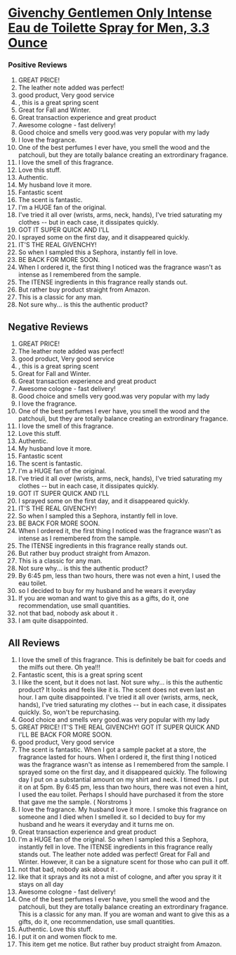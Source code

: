 # [Givenchy Gentlemen Only Intense Eau de Toilette Spray for Men, 3.3 Ounce](https://products.checkmycream.com/products/Givenchy-Gentlemen-Only-Intense-Eau-de-Toilette-Spray-for-Men-3.3-Ounce.html)

### Positive Reviews

<ol>
      <li>GREAT PRICE!</li>
      <li>The leather note added was perfect!</li>
      <li>good product, Very good service</li>
      <li>, this is a great spring scent</li>
      <li>Great for Fall and Winter.</li>
      <li>Great transaction experience and great product</li>
      <li>Awesome cologne - fast delivery!</li>
      <li>Good choice and smells very good.was very popular with my lady</li>
      <li>I love the fragrance.</li>
      <li>One of the best perfumes I ever have, you smell the wood and the patchouli, but they are totally balance creating an extrordinary fragance.</li>
      <li>I love the smell of this fragrance.</li>
      <li>Love this stuff.</li>
      <li>Authentic.</li>
      <li>My husband love it more.</li>
      <li>Fantastic scent</li>
      <li>The scent is fantastic.  </li>
      <li>I&#x27;m a HUGE fan of the original.</li>
      <li>I&#x27;ve tried it all over (wrists, arms, neck, hands), I&#x27;ve tried saturating my clothes -- but in each case, it dissipates quickly.</li>
      <li>GOT IT SUPER QUICK AND I&#x27;LL</li>
      <li>I sprayed some on the first day, and it disappeared quickly.  </li>
      <li>IT&#x27;S THE REAL GIVENCHY!</li>
      <li>So when I sampled this a Sephora, instantly fell in love.</li>
      <li>BE BACK FOR MORE SOON.</li>
      <li>When I ordered it, the first thing I noticed was the fragrance wasn&#x27;t as intense as I remembered from the sample.  </li>
      <li>The ITENSE ingredients in this fragrance really stands out.</li>
      <li>But rather buy product straight from Amazon.</li>
      <li>This is a classic for any man.</li>
      <li>Not sure why... is this the authentic product?</li>
</ol>


<h2>Negative Reviews</h2>
<ol>
<li> GREAT PRICE!</li>
<li> The leather note added was perfect!</li>
<li> good product, Very good service</li>
<li> , this is a great spring scent</li>
<li> Great for Fall and Winter.</li>
<li> Great transaction experience and great product</li>
<li> Awesome cologne - fast delivery!</li>
<li> Good choice and smells very good.was very popular with my lady</li>
<li> I love the fragrance.</li>
<li> One of the best perfumes I ever have, you smell the wood and the patchouli, but they are totally balance creating an extrordinary fragance.</li>
<li> I love the smell of this fragrance.</li>
<li> Love this stuff.</li>
<li> Authentic.</li>
<li> My husband love it more.</li>
<li> Fantastic scent</li>
<li> The scent is fantastic.  </li>
<li> I&#x27;m a HUGE fan of the original.</li>
<li> I&#x27;ve tried it all over (wrists, arms, neck, hands), I&#x27;ve tried saturating my clothes -- but in each case, it dissipates quickly.</li>
<li> GOT IT SUPER QUICK AND I&#x27;LL</li>
<li> I sprayed some on the first day, and it disappeared quickly.  </li>
<li> IT&#x27;S THE REAL GIVENCHY!</li>
<li> So when I sampled this a Sephora, instantly fell in love.</li>
<li> BE BACK FOR MORE SOON.</li>
<li> When I ordered it, the first thing I noticed was the fragrance wasn&#x27;t as intense as I remembered from the sample.  </li>
<li> The ITENSE ingredients in this fragrance really stands out.</li>
<li> But rather buy product straight from Amazon.</li>
<li> This is a classic for any man.</li>
<li> Not sure why... is this the authentic product?</li>
<li> By 6:45 pm, less than two hours, there was not even a hint, I used the eau toilet.</li>
<li> so I decided to buy for my husband and he wears it everyday</li>
<li> If you are woman and want to give this as a gifts, do it, one recommendation, use small quantities.</li>
<li> not that bad, nobody ask about it .</li>
<li> I am quite disappointed.</li>
</ol>

<h2>All Reviews</h2>

<ol>
    <li> I love the smell of this fragrance. This is definitely be bait for coeds and the milfs out there. Oh yea!!!</li>
    <li> Fantastic scent, this is a great spring scent</li>
    <li> I like the scent, but it does not last. Not sure why... is this the authentic product? It looks and feels like it is. The scent does not even last an hour. I am quite disappointed. I&#x27;ve tried it all over (wrists, arms, neck, hands), I&#x27;ve tried saturating my clothes -- but in each case, it dissipates quickly. So, won&#x27;t be repurchasing.</li>
    <li> Good choice and smells very good.was very popular with my lady</li>
    <li> GREAT PRICE! IT&#x27;S THE REAL GIVENCHY! GOT IT SUPER QUICK AND I&#x27;LL BE BACK FOR MORE SOON.</li>
    <li> good product, Very good service</li>
    <li> The scent is fantastic.  When I got a sample packet at a store, the fragrance lasted for hours.  When I ordered it, the first thing I noticed was the fragrance wasn&#x27;t as intense as I remembered from the sample.  I sprayed some on the first day, and it disappeared quickly.  The following day I put on a substantial amount on my shirt and neck.  I timed this.  I put it on at 5pm.  By 6:45 pm, less than two hours, there was not even a hint, I used the eau toilet. Perhaps I should have purchased it from the store that gave me the sample. ( Norstroms )</li>
    <li> I love the fragrance. My husband love it more. I smoke this fragrance on someone and I died when I smelled it. so I decided to buy for my husband and he wears it everyday and it turns me on.</li>
    <li> Great transaction experience and great product</li>
    <li> I&#x27;m a HUGE fan of the original. So when I sampled this a Sephora, instantly fell in love. The ITENSE ingredients in this fragrance really stands out. The leather note added was perfect! Great for Fall and Winter. However, it can be a signature scent for those who can pull it off.</li>
    <li> not that bad, nobody ask about it .</li>
    <li> like that it sprays and its not a mist of cologne, and after you spray it it stays on all day</li>
    <li> Awesome cologne - fast delivery!</li>
    <li> One of the best perfumes I ever have, you smell the wood and the patchouli, but they are totally balance creating an extrordinary fragance. This is a classic for any man. If you are woman and want to give this as a gifts, do it, one recommendation, use small quantities.</li>
    <li> Authentic. Love this stuff.</li>
    <li> I put it on and women flock to me.</li>
    <li> This item get me notice.  But rather buy product straight from Amazon.</li>
</ol>




